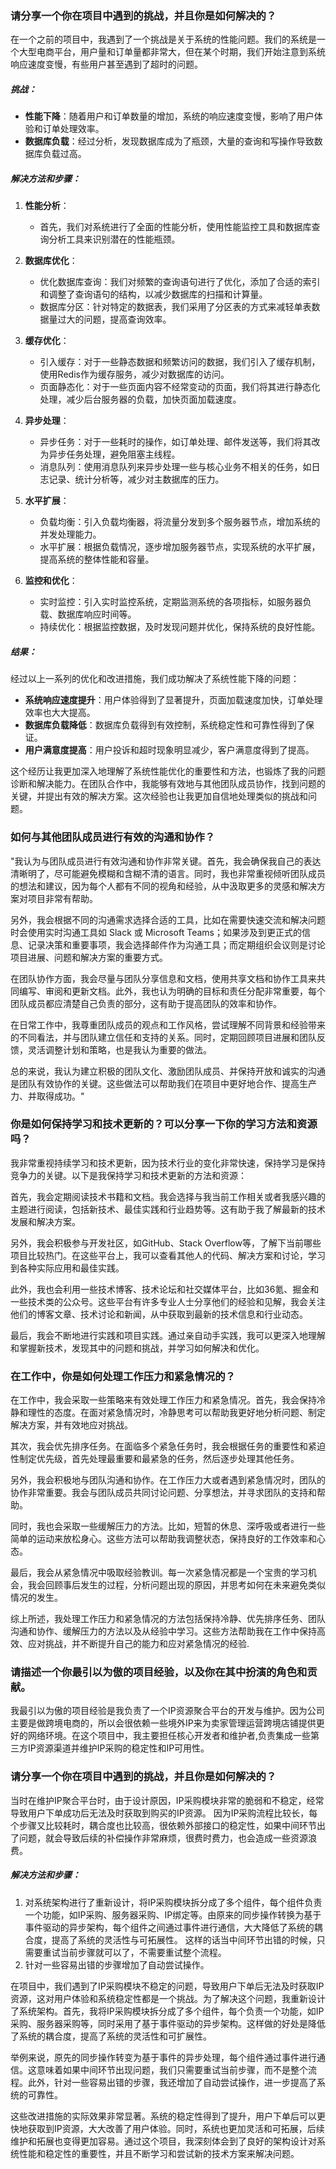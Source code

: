 ### 请分享一个你在项目中遇到的挑战，并且你是如何解决的？
在一个之前的项目中，我遇到了一个挑战是关于系统的性能问题。我们的系统是一个大型电商平台，用户量和订单量都非常大，但在某个时期，我们开始注意到系统响应速度变慢，有些用户甚至遇到了超时的问题。

##### 挑战：
- **性能下降**：随着用户和订单数量的增加，系统的响应速度变慢，影响了用户体验和订单处理效率。
- **数据库负载**：经过分析，发现数据库成为了瓶颈，大量的查询和写操作导致数据库负载过高。

##### 解决方法和步骤：

1. **性能分析**：
   - 首先，我们对系统进行了全面的性能分析，使用性能监控工具和数据库查询分析工具来识别潜在的性能瓶颈。

2. **数据库优化**：
   - 优化数据库查询：我们对频繁的查询语句进行了优化，添加了合适的索引和调整了查询语句的结构，以减少数据库的扫描和计算量。
   - 数据库分区：针对特定的数据表，我们采用了分区表的方式来减轻单表数据量过大的问题，提高查询效率。

3. **缓存优化**：
   - 引入缓存：对于一些静态数据和频繁访问的数据，我们引入了缓存机制，使用Redis作为缓存服务，减少对数据库的访问。
   - 页面静态化：对于一些页面内容不经常变动的页面，我们将其进行静态化处理，减少后台服务器的负载，加快页面加载速度。

4. **异步处理**：
   - 异步任务：对于一些耗时的操作，如订单处理、邮件发送等，我们将其改为异步任务处理，避免阻塞主线程。
   - 消息队列：使用消息队列来异步处理一些与核心业务不相关的任务，如日志记录、统计分析等，减少对主数据库的压力。

5. **水平扩展**：
   - 负载均衡：引入负载均衡器，将流量分发到多个服务器节点，增加系统的并发处理能力。
   - 水平扩展：根据负载情况，逐步增加服务器节点，实现系统的水平扩展，提高系统的整体性能和容量。

6. **监控和优化**：
   - 实时监控：引入实时监控系统，定期监测系统的各项指标，如服务器负载、数据库响应时间等。
   - 持续优化：根据监控数据，及时发现问题并优化，保持系统的良好性能。

##### 结果：
经过以上一系列的优化和改进措施，我们成功解决了系统性能下降的问题：
- **系统响应速度提升**：用户体验得到了显著提升，页面加载速度加快，订单处理效率也大大提高。
- **数据库负载降低**：数据库负载得到有效控制，系统稳定性和可靠性得到了保证。
- **用户满意度提高**：用户投诉和超时现象明显减少，客户满意度得到了提高。

这个经历让我更加深入地理解了系统性能优化的重要性和方法，也锻炼了我的问题诊断和解决能力。在团队合作中，我能够有效地与其他团队成员协作，找到问题的关键，并提出有效的解决方案。这次经验也让我更加自信地处理类似的挑战和问题。

### 如何与其他团队成员进行有效的沟通和协作？
"我认为与团队成员进行有效沟通和协作非常关键。首先，我会确保我自己的表达清晰明了，尽可能避免模糊和含糊不清的语言。同时，我也非常重视倾听团队成员的想法和建议，因为每个人都有不同的视角和经验，从中汲取更多的灵感和解决方案对项目非常有帮助。

另外，我会根据不同的沟通需求选择合适的工具，比如在需要快速交流和解决问题时会使用实时沟通工具如 Slack 或 Microsoft Teams；如果涉及到更正式的信息、记录决策和重要事项，我会选择邮件作为沟通工具；而定期组织会议则是讨论项目进展、问题和解决方案的重要方式。

在团队协作方面，我会尽量与团队分享信息和文档，使用共享文档和协作工具来共同编写、审阅和更新文档。此外，我也认为明确的目标和责任分配非常重要，每个团队成员都应清楚自己负责的部分，这有助于提高团队的效率和协作。

在日常工作中，我尊重团队成员的观点和工作风格，尝试理解不同背景和经验带来的不同看法，并与团队建立信任和支持的关系。同时，定期回顾项目进展和团队反馈，灵活调整计划和策略，也是我认为重要的做法。

总的来说，我认为建立积极的团队文化、激励团队成员、并保持开放和诚实的沟通是团队有效协作的关键。这些做法可以帮助我们在项目中更好地合作、提高生产力、并取得成功。" 

### 你是如何保持学习和技术更新的？可以分享一下你的学习方法和资源吗？
我非常重视持续学习和技术更新，因为技术行业的变化非常快速，保持学习是保持竞争力的关键。以下是我保持学习和技术更新的方法和资源：

首先，我会定期阅读技术书籍和文档。我会选择与我当前工作相关或者我感兴趣的主题进行阅读，包括新技术、最佳实践和行业趋势等。这有助于我了解最新的技术发展和解决方案。

另外，我会积极参与开发社区，如GitHub、Stack Overflow等，了解下当前哪些项目比较热门。在这些平台上，我可以查看其他人的代码、解决方案和讨论，学习到各种实际应用和最佳实践。

此外，我也会利用一些技术博客、技术论坛和社交媒体平台，比如36氪、掘金和一些技术类的公众号。这些平台有许多专业人士分享他们的经验和见解，我会关注他们的博客文章、技术讨论和新闻，从中获取到最新的技术信息和行业动态。

最后，我会不断地进行实践和项目实践。通过亲自动手实践，我可以更深入地理解和掌握新技术，发现其中的问题和挑战，并学习如何解决和优化。


### 在工作中，你是如何处理工作压力和紧急情况的？
在工作中，我会采取一些策略来有效处理工作压力和紧急情况。首先，我会保持冷静和理性的态度。在面对紧急情况时，冷静思考可以帮助我更好地分析问题、制定解决方案，并有效地应对挑战。

其次，我会优先排序任务。在面临多个紧急任务时，我会根据任务的重要性和紧迫性制定优先级，首先处理最重要和最紧急的任务，然后逐步处理其他任务。

另外，我会积极地与团队沟通和协作。在工作压力大或者遇到紧急情况时，团队的协作非常重要。我会与团队成员共同讨论问题、分享想法，并寻求团队的支持和帮助。

同时，我也会采取一些缓解压力的方法。比如，短暂的休息、深呼吸或者进行一些简单的运动来放松身心。这些方法可以帮助我调整状态，保持良好的工作效率和心态。

最后，我会从紧急情况中吸取经验教训。每一次紧急情况都是一个宝贵的学习机会，我会回顾事后发生的过程，分析问题出现的原因，并思考如何在未来避免类似情况的发生。

综上所述，我处理工作压力和紧急情况的方法包括保持冷静、优先排序任务、团队沟通和协作、缓解压力的方法以及从经验中学习。这些方法帮助我在工作中保持高效、应对挑战，并不断提升自己的能力和应对紧急情况的经验.

### 请描述一个你最引以为傲的项目经验，以及你在其中扮演的角色和贡献。
我最引以为傲的项目经验是我负责了一个IP资源聚合平台的开发与维护。因为公司主要是做跨境电商的，所以会很依赖一些境外IP来为卖家管理运营跨境店铺提供更好的网络环境。在这个项目中，我主要担任核心开发者和维护者,负责集成一些第三方IP资源渠道并维护IP采购的稳定性和IP可用性。


### 请分享一个你在项目中遇到的挑战，并且你是如何解决的？
当时在维护IP聚合平台时，由于设计原因，IP采购模块非常的脆弱和不稳定，经常导致用户下单成功后无法及时获取到购买的IP资源。
因为IP采购流程比较长，每个步骤又比较耗时，耦合度也比较高，很依赖外部接口的稳定性，如果中间环节出了问题，就会导致后续的补偿操作非常麻烦，很费时费力，也会造成一些资源浪费。
##### 解决方法和步骤：
1. 对系统架构进行了重新设计，将IP采购模块拆分成了多个组件，每个组件负责一个功能，如IP采购、服务器采购、IP绑定等。由原来的同步操作转换为基于事件驱动的异步架构，每个组件之间通过事件进行通信，大大降低了系统的耦合度，提高了系统的灵活性与可拓展性。
这样的话当中间环节出错的时候，只需要重试当前步骤就可以了，不需要重试整个流程。
2. 针对一些容易出错的步骤增加了自动尝试操作。


在项目中，我们遇到了IP采购模块不稳定的问题，导致用户下单后无法及时获取IP资源，这对用户体验和系统稳定性都是一个挑战。为了解决这个问题，我重新设计了系统架构。首先，我将IP采购模块拆分成了多个组件，每个负责一个功能，如IP采购、服务器采购等，同时采用了基于事件驱动的异步架构。这样做的好处是降低了系统的耦合度，提高了系统的灵活性和可扩展性。

举例来说，原先的同步操作转变为基于事件的异步处理，每个组件通过事件进行通信。这意味着如果中间环节出现问题，我们只需要重试当前步骤，而不是整个流程。此外，针对一些容易出错的步骤，我还增加了自动尝试操作，进一步提高了系统的可靠性。

这些改进措施的实际效果非常显著。系统的稳定性得到了提升，用户下单后可以更快地获取到IP资源，大大改善了用户体验。同时，系统也更加灵活和可拓展，后续维护和拓展也变得更加容易。通过这个项目，我深刻体会到了良好的架构设计对系统性能和稳定性的重要性，并且不断学习和尝试新的技术方案来解决问题。